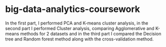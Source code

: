 # big-data-analytics-coursework
In the first part, I performed PCA and K-means cluster analysis, in the second part I performed Cluster analysis, comparing Agglomerative and K-means methods for 2 datasets and in the third part I compared the Decision tree and Random forest method along with the cross-validation method.
